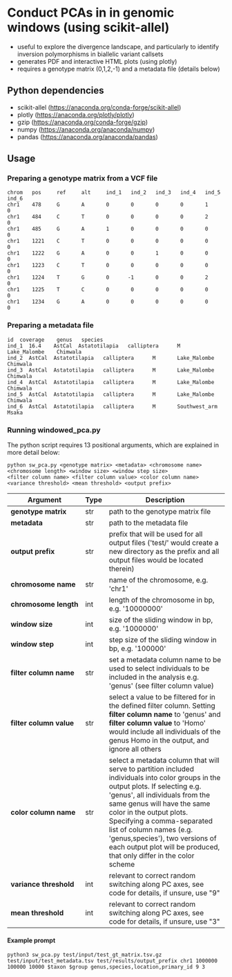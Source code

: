 # Conduct PCAs in in genomic windows (using scikit-allel)
- useful to explore the divergence landscape, and particularly to identify inversion polymorphisms in biallelic variant callsets
- generates PDF and interactive HTML plots (using plotly)
- requires a genotype matrix (0,1,2,-1) and a metadata file (details below)

## Python dependencies
- scikit-allel (https://anaconda.org/conda-forge/scikit-allel)
- plotly (https://anaconda.org/plotly/plotly)
- gzip (https://anaconda.org/conda-forge/gzip)
- numpy (https://anaconda.org/anaconda/numpy)
- pandas (https://anaconda.org/anaconda/pandas)

## Usage

### Preparing a genotype matrix from a VCF file
```
chrom   pos     ref     alt     ind_1   ind_2   ind_3   ind_4   ind_5   ind_6
chr1    478     G       A       0       0       0       0       1       0
chr1    484     C       T       0       0       0       0       2       0
chr1    485     G       A       1       0       0       0       0       0
chr1    1221    C       T       0       0       0       0       0       0
chr1    1222    G       A       0       0       1       0       0       0
chr1    1223    C       T       0       0       0       0       0       0
chr1    1224    T       G       0      -1       0       0       2       0
chr1    1225    T       C       0       0       0       0       0       0
chr1    1234    G       A       0       0       0       0       0       0
```


### Preparing a metadata file
``` 
id  coverage    genus   species         
ind_1  16.4    AstCal  Astatotilapia   calliptera      M       Lake_Malombe    Chimwala
ind_2  AstCal  Astatotilapia   calliptera      M       Lake_Malombe    Chimwala
ind_3  AstCal  Astatotilapia   calliptera      M       Lake_Malombe    Chimwala
ind_4  AstCal  Astatotilapia   calliptera      M       Lake_Malombe    Chimwala
ind_5  AstCal  Astatotilapia   calliptera      M       Lake_Malombe    Chimwala
ind_6  AstCal  Astatotilapia   calliptera      M       Southwest_arm   Msaka
```

### Running windowed_pca.py
The python script requires 13 positional arguments, which are explained in more detail below:

```
python sw_pca.py <genotype matrix> <metadata> <chromosome name> <chromosome length> <window size> <window step size> <filter column name> <filter column value> <color column name> <variance threshold> <mean threshold> <output prefix>
```

| Argument | Type | Description |
| ----------------------- | --- | -------------------------------- | 
| **genotype matrix**   | str | path to the genotype matrix file |
| **metadata**          | str | path to the metadata file |
| **output prefix**     | str | prefix that will be used for all output files ('test/' would create a new directory as the prefix and all output files would be located therein) |
| **chromosome name**   | str | name of the chromosome, e.g. 'chr1' |
| **chromosome length** | int | length of the chromosome in bp, e.g. '10000000' |
| **window size**       | int | size of the sliding window in bp, e.g. '1000000' |
| **window step** | int | step size of the sliding window in bp, e.g. '100000' |
| **filter column name** | str | set a metadata column name to be used to select individuals to be included in the analysis e.g. 'genus' (see filter column value) |
| **filter column value** | str | select a value to be filtered for in the defined filter column. Setting **filter column name** to 'genus' and **filter column value** to 'Homo' would include all individuals of the genus Homo in the output, and ignore all others |
| **color column name** | str | select a metadata column that will serve to partition included individuals into color groups in the output plots. If selecting e.g. 'genus', all individuals from the same genus will have the same color in the output plots. Specifying a comma-separated list of column names (e.g. 'genus,species'), two versions of each output plot will be produced, that only differ in the color scheme |
| **variance threshold** | int | relevant to correct random switching along PC axes, see code for details, if unsure, use "9" |
| **mean threshold** | int | relevant to correct random switching along PC axes, see code for details, if unsure, use "3" |


#### Example prompt 
```
python3 sw_pca.py test/input/test_gt_matrix.tsv.gz test/input/test_metadata.tsv test/results/output_prefix chr1 1000000 100000 10000 $taxon $group genus,species,location,primary_id 9 3
```

